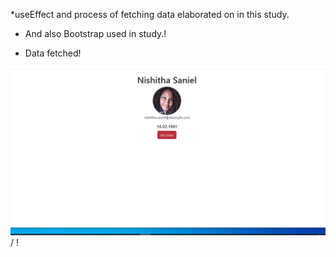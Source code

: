 \*useEffect and process of fetching data elaborated on in this study.

- And also Bootstrap used in study.!

- Data fetched!

![Project Gift](Data-fetch!.gif) / ! [](Data-fetch!.gif)
